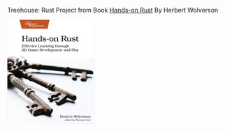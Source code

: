 Treehouse: Rust Project from Book [Hands-on Rust](https://learning.oreilly.com/library/view/hands-on-rust/9781680508796/) By Herbert Wolverson

![book_cover.jpeg](book_cover.jpeg)
